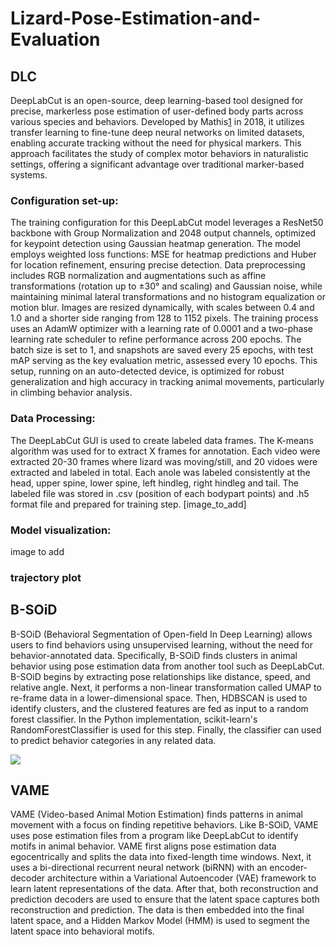 # Lizard-Pose-Estimation-and-Evaluation

## DLC 
DeepLabCut is an open-source, deep learning-based tool designed for precise, markerless pose estimation of user-defined body parts across various species and behaviors. Developed by Mathis[1] in 2018, it utilizes transfer learning to fine-tune deep neural networks on limited datasets, enabling accurate tracking without the need for physical markers. This approach facilitates the study of complex motor behaviors in naturalistic settings, offering a significant advantage over traditional marker-based systems.

 [1]: https://www.mackenziemathislab.org/deeplabcut

### Configuration set-up:
The training configuration for this DeepLabCut model leverages a ResNet50 backbone with Group Normalization and 2048 output channels, optimized for keypoint detection using Gaussian heatmap generation. The model employs weighted loss functions: MSE for heatmap predictions and Huber for location refinement, ensuring precise detection. Data preprocessing includes RGB normalization and augmentations such as affine transformations (rotation up to ±30° and scaling) and Gaussian noise, while maintaining minimal lateral transformations and no histogram equalization or motion blur. Images are resized dynamically, with scales between 0.4 and 1.0 and a shorter side ranging from 128 to 1152 pixels.
The training process uses an AdamW optimizer with a learning rate of 0.0001 and a two-phase learning rate scheduler to refine performance across 200 epochs. The batch size is set to 1, and snapshots are saved every 25 epochs, with test mAP serving as the key evaluation metric, assessed every 10 epochs. This setup, running on an auto-detected device, is optimized for robust generalization and high accuracy in tracking animal movements, particularly in climbing behavior analysis.

### Data Processing:
The DeepLabCut GUI is used to create labeled data frames. The K-means algorithm was used for to extract X frames for annotation. Each video were extracted 20-30 frames where lizard was moving/still, and 20 vidoes were extracted and labeled in total. Each anole was labeled consistently at the head, upper spine, lower spine, left hindleg, right hindleg and tail. The labeled file was stored in .csv (position of each bodypart points) and .h5 format file and prepared for training step. 
[image_to_add]

### Model visualization:
image to add 

### trajectory plot 

## B-SOiD 

B-SOiD (Behavioral Segmentation of Open-field In Deep Learning) allows users to find behaviors using unsupervised learning, without the need for behavior-annotated data. Specifically, B-SOiD finds clusters in animal behavior using pose estimation data from another tool such as DeepLabCut. B-SOiD begins by extracting pose relationships like distance, speed, and relative angle. Next, it performs a non-linear transformation called UMAP to re-frame data in a lower-dimensional space. Then, HDBSCAN is used to identify clusters, and the clustered features are fed as input to a random forest classifier. In the Python implementation, scikit-learn's RandomForestClassifier is used for this step. Finally, the classifier can used to predict behavior categories in any related data.

![](https://github.com/Human-Augment-Analytics/Lizard-Pose-Estimation-and-Evaluation/blob/main/Behavioral%20Analysis/B-SOiD/Sample%20Gifs/example-side-by-side-shortened.gif)

## VAME

VAME (Video-based Animal Motion Estimation) finds patterns in animal movement with a focus on finding repetitive behaviors. Like B-SOiD, VAME uses pose estimation files from a program like DeepLabCut to identify motifs in animal behavior. VAME first aligns pose estimation data egocentrically and splits the data into fixed-length time windows. Next, it uses a bi-directional recurrent neural network (biRNN) with an encoder-decoder architecture within a Variational Autoencoder (VAE) framework to learn latent representations of the data. After that, both reconstruction and prediction decoders are used to ensure that the latent space captures both reconstruction and prediction. The data is then embedded into the final latent space, and a Hidden Markov Model (HMM) is used to segment the latent space into behavioral motifs.
